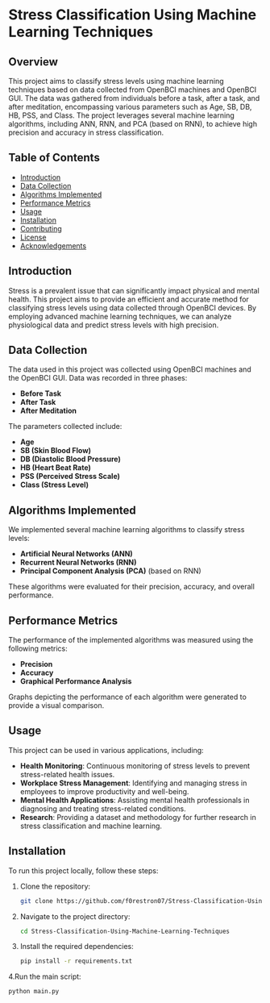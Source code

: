# Stress Classification Using Machine Learning Techniques

## Overview
This project aims to classify stress levels using machine learning techniques based on data collected from OpenBCI machines and OpenBCI GUI. The data was gathered from individuals before a task, after a task, and after meditation, encompassing various parameters such as Age, SB, DB, HB, PSS, and Class. The project leverages several machine learning algorithms, including ANN, RNN, and PCA (based on RNN), to achieve high precision and accuracy in stress classification.

## Table of Contents
- [Introduction](#introduction)
- [Data Collection](#data-collection)
- [Algorithms Implemented](#algorithms-implemented)
- [Performance Metrics](#performance-metrics)
- [Usage](#usage)
- [Installation](#installation)
- [Contributing](#contributing)
- [License](#license)
- [Acknowledgements](#acknowledgements)

## Introduction
Stress is a prevalent issue that can significantly impact physical and mental health. This project aims to provide an efficient and accurate method for classifying stress levels using data collected through OpenBCI devices. By employing advanced machine learning techniques, we can analyze physiological data and predict stress levels with high precision.

## Data Collection
The data used in this project was collected using OpenBCI machines and the OpenBCI GUI. Data was recorded in three phases:
- **Before Task**
- **After Task**
- **After Meditation**

The parameters collected include:
- **Age**
- **SB (Skin Blood Flow)**
- **DB (Diastolic Blood Pressure)**
- **HB (Heart Beat Rate)**
- **PSS (Perceived Stress Scale)**
- **Class (Stress Level)**

## Algorithms Implemented
We implemented several machine learning algorithms to classify stress levels:
- **Artificial Neural Networks (ANN)**
- **Recurrent Neural Networks (RNN)**
- **Principal Component Analysis (PCA)** (based on RNN)

These algorithms were evaluated for their precision, accuracy, and overall performance.

## Performance Metrics
The performance of the implemented algorithms was measured using the following metrics:
- **Precision**
- **Accuracy**
- **Graphical Performance Analysis**

Graphs depicting the performance of each algorithm were generated to provide a visual comparison.

## Usage
This project can be used in various applications, including:
- **Health Monitoring**: Continuous monitoring of stress levels to prevent stress-related health issues.
- **Workplace Stress Management**: Identifying and managing stress in employees to improve productivity and well-being.
- **Mental Health Applications**: Assisting mental health professionals in diagnosing and treating stress-related conditions.
- **Research**: Providing a dataset and methodology for further research in stress classification and machine learning.

## Installation
To run this project locally, follow these steps:

1. Clone the repository:
   ```sh
   git clone https://github.com/f0restron07/Stress-Classification-Using-Machine-Learning-Techniques.git
2. Navigate to the project directory:
   ```sh
   cd Stress-Classification-Using-Machine-Learning-Techniques
3. Install the required dependencies:
   ```sh
   pip install -r requirements.txt
4.Run the main script:
  ```sh
  python main.py
